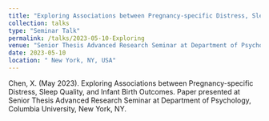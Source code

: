 ```yaml
---
title: "Exploring Associations between Pregnancy-specific Distress, Sleep Quality, and Infant Birth Outcomes."
collection: talks
type: "Seminar Talk"
permalink: /talks/2023-05-10-Exploring
venue: "Senior Thesis Advanced Research Seminar at Department of Psychology, Columbia"
date: 2023-05-10
location: " New York, NY, USA"
---
```


Chen, X. (May 2023). Exploring Associations between Pregnancy-specific Distress, Sleep Quality, and Infant Birth Outcomes. Paper presented at Senior Thesis Advanced Research Seminar at Department of Psychology, Columbia University, New York, NY.
